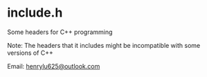 # include.h
Some headers for C++ programming

Note: The headers that it includes might be incompatible with some versions of C++

Email: henrylu625@outlook.com
